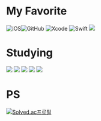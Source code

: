 # My Favorite
![iOS](https://img.shields.io/badge/iOS-000000?style=for-the-badge&logo=ios&logoColor=white)![GitHub](https://img.shields.io/badge/github-%23121011.svg?style=for-the-badge&logo=github&logoColor=white)
![Xcode](https://img.shields.io/badge/Xcode-007ACC?style=for-the-badge&logo=Xcode&logoColor=white)
![Swift](https://img.shields.io/badge/swift-F54A2A?style=for-the-badge&logo=swift&logoColor=white)
<img src="https://img.shields.io/badge/linux-FCC624?style=for-the-badge&logo=linux&logoColor=black">

# Studying
<img src="https://img.shields.io/badge/nodedotjs?style=for-the-badge&logo=/nodedotjs&logoColor=black"/>
<img src="https://img.shields.io/badge/expressdotcom?style=for-the-badge&logo=expressdotcom&logoColor=black"/>
<img src="https://img.shields.io/badge/mongodb?style=for-the-badge&logo=mongodb&logoColor=black"/>
<img src="https://img.shields.io/badgepassport?style=for-the-badge&logo=badgepassport&logoColor=black"/>
<img src="https://img.shields.io/javascript?style=for-the-badge&logo=javascript&&logoColor=black"/>

# PS
[![Solved.ac프로필](http://mazassumnida.wtf/api/generate_badge?boj=ksh2000)](https://solved.ac/ksh2000)


